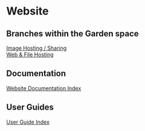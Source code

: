 # Website

## Branches within the Garden space
[Image Hosting / Sharing](Branches/Image-Hosting.md)  
[Web & File Hosting](Branches/Web-Hosting.md)

## Documentation
[Website Documentation Index](Documentation/README.md)

## User Guides
[User Guide Index](Guides/README.md)
